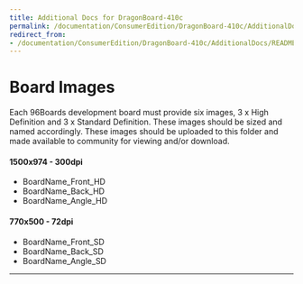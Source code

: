 ```yaml
---
title: Additional Docs for DragonBoard-410c
permalink: /documentation/ConsumerEdition/DragonBoard-410c/AdditionalDocs/
redirect_from:
- /documentation/ConsumerEdition/DragonBoard-410c/AdditionalDocs/README.md/
---
```

# Board Images

Each 96Boards development board must provide six images, 3 x High Definition and 3 x Standard Definition. These images should be sized and named accordingly. These images should be uploaded to this folder and made available to community for viewing and/or download.

#### 1500x974 - 300dpi
- BoardName_Front_HD
- BoardName_Back_HD
- BoardName_Angle_HD

#### 770x500 - 72dpi
- BoardName_Front_SD
- BoardName_Back_SD
- BoardName_Angle_SD

***
